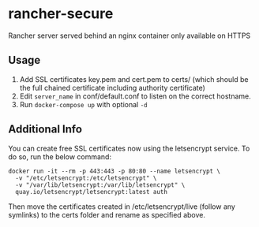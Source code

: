 # rancher-secure
Rancher server served behind an nginx container only available on HTTPS

## Usage

1. Add SSL certificates key.pem and cert.pem to certs/ (which should be the full chained certificate including authority certificate)
2. Edit `server_name` in conf/default.conf to listen on the correct hostname.
3. Run `docker-compose up` with optional `-d`

## Additional Info

You can create free SSL certificates now using the letsencrypt service. To do so, run the below command:

```
docker run -it --rm -p 443:443 -p 80:80 --name letsencrypt \
  -v "/etc/letsencrypt:/etc/letsencrypt" \
  -v "/var/lib/letsencrypt:/var/lib/letsencrypt" \
  quay.io/letsencrypt/letsencrypt:latest auth
```

Then move the certificates created in /etc/letsencrypt/live (follow any symlinks) to the certs folder and rename as specified above.